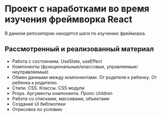 # Проект с наработками во время изучения фреймворка React
В данном репозитории находятся шаги по изучению фрейморка. 

## Рассмотренный и реализованный материал
- Работа с состоянием. UseState, useEffect
- Компоненты (функциональные/классовые, управляемые/неуправляемые)
- Обмен данными между компонентами. От родителя к ребенку. От ребенка к родителю.
- Стили. CSS. Классы. CSS модули
- Props. Аргументы компонента. Пропс children
- Работа со списками, массивами, объектами
- Создание UI библиотеки
- Отрисовка по условию